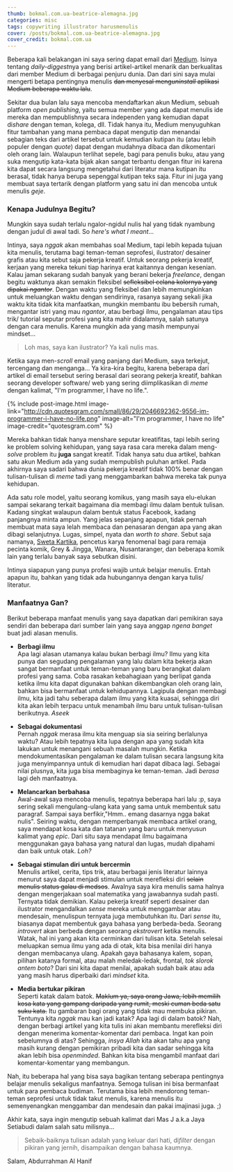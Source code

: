 ```yaml
---
thumb: bokmal.com.ua-beatrice-alemagna.jpg
categories: misc
tags: copywriting illustrator harusmenulis
cover: /posts/bokmal.com.ua-beatrice-alemagna.jpg
cover_credit: bokmal.com.ua
---
```

Beberapa kali belakangan ini saya sering dapat email dari [Medium][medium]. Isinya tentang *daily-diggest*nya yang berisi artikel-artikel menarik dan berkualitas dari member Medium di berbagai penjuru dunia. Dan dari sini saya mulai mengerti betapa pentingnya menulis ~~dan menyesal meng*uninstall* aplikasi Medium beberapa waktu lalu~~.

Sekitar dua bulan lalu saya mencoba mendaftarkan akun Medium, sebuah platform *open publishing*, yaitu semua member yang ada dapat menulis ide mereka dan mempublishnya secara independen yang kemudian dapat di*share* dengan teman, kolega, dll. Tidak hanya itu, Medium menyuguhkan fitur tambahan yang mana pembaca dapat mengutip dan menandai sebagian teks dari artikel tersebut untuk kemudian kutipan itu (atau lebih populer dengan *quote*) dapat dengan mudahnya dibaca dan dikomentari oleh orang lain. Walaupun terlihat sepele, bagi para penulis buku, atau yang suka mengutip kata-kata bijak akan sangat terbantu dengan fitur ini karena kita dapat secara langsung mengetahui dari literatur mana kutipan itu berasal, tidak hanya berupa sepenggal kutipan teks saja. Fitur ini juga yang membuat saya tertarik dengan platform yang satu ini dan mencoba untuk menulis *geje*.

### Kenapa Judulnya Begitu?

Mungkin saya sudah terlalu ngalor-ngidul nulis hal yang tidak nyambung dengan judul di awal tadi. So *here's what I meant*...

Intinya, saya *nggak* akan membahas soal Medium, tapi lebih kepada tujuan kita menulis, terutama bagi teman-teman seprofesi, ilustrator/ desainer grafis atau kita sebut saja pekerja kreatif. Untuk seorang pekerja kreatif, kerjaan yang mereka tekuni tiap harinya erat kaitannya dengan kesenian. Kalau jaman sekarang sudah banyak yang berani bekerja *freelance*, dengan begitu waktunya akan semakin fleksibel ~~sefleksibel celana kolornya yang dipakai *ngantor*~~. Dengan waktu yang fleksibel dan lebih memungkinkan untuk meluangkan waktu dengan sendirinya, rasanya sayang sekali jika waktu kita tidak kita manfaatkan, mungkin membantu ibu bebersih rumah, mengantar istri yang mau *ngantor*, atau berbagi ilmu, pengalaman atau tips trik/ tutorial seputar profesi yang kita mahir didalamnya, salah satunya dengan cara menulis. Karena mungkin ada yang masih mempunyai mindset...

> Loh mas, saya kan ilustrator? Ya kali nulis mas.

Ketika saya men-*scroll* email yang panjang dari Medium, saya terkejut, tercengang dan menganga... Ya kira-kira begitu, karena beberapa dari artikel di email tersebut sering berasal dari seorang pekerja kreatif, bahkan seorang developer software/ web yang sering diimplikasikan di *meme* dengan kalimat, "I'm programmer, I have no life.".

<!-- ![I'm programmer, I have no life](http://cdn.quotesgram.com/small/86/29/2046692362-9556-im-programmer-i-have-no-life.png) -->

{% include post-image.html image-link="http://cdn.quotesgram.com/small/86/29/2046692362-9556-im-programmer-i-have-no-life.png" image-alt="I'm programmer, I have no life" image-credit="quotesgram.com" %}

Mereka bahkan tidak hanya menshare seputar kreatifitas, tapi lebih sering ke problem solving kehidupan, yang saya rasa cara mereka dalam meng-*solve* problem itu **juga** sangat kreatif. Tidak hanya satu dua artikel, bahkan satu akun Medium ada yang sudah mempublish puluhan artikel. Pada akhirnya saya sadari bahwa dunia pekerja kreatif tidak 100% benar dengan tulisan-tulisan di *meme* tadi yang menggambarkan bahwa mereka tak punya kehidupan.

Ada satu role model, yaitu seorang komikus, yang masih saya elu-elukan sampai sekarang terkait bagaimana dia membagi ilmu dalam bentuk tulisan. Kadang singkat walaupun dalam bentuk status Facebook, kadang panjangnya minta ampun. Yang jelas sepanjang apapun, tidak pernah membuat mata saya lelah membaca dan penasaran dengan apa yang akan dibagi selanjutnya. Lugas, simpel, nyata dan *worth to share*. Sebut saja namanya, [Sweta Kartika][sweta-kartika], pencetus karya fenomenal bagi para remaja pecinta komik, Grey & Jingga, Wanara, Nusantaranger, dan beberapa komik lain yang terlalu banyak saya sebutkan disini.

Intinya siapapun yang punya profesi wajib untuk belajar menulis. Entah apapun itu, bahkan yang tidak ada hubungannya dengan karya tulis/ literatur.

### Manfaatnya Gan?

Berikut beberapa manfaat menulis yang saya dapatkan dari pemikiran saya sendiri dan beberapa dari sumber lain yang saya anggap *ngena banget* buat jadi alasan menulis.

- **Berbagi ilmu**  
	Apa lagi alasan utamanya kalau bukan berbagi ilmu? Ilmu yang kita punya dan segudang pengalaman yang lalu dalam kita bekerja akan sangat bermanfaat untuk teman-teman yang baru berangkat dalam profesi yang sama. Coba rasakan kebahagiaan yang berlipat ganda ketika ilmu kita dapat digunakan bahkan dikembangkan oleh orang lain, bahkan bisa bermanfaat untuk kehidupannya. Lagipula dengan membagi ilmu, kita jadi tahu seberapa dalam ilmu yang kita kuasai, sehingga diri kita akan lebih terpacu untuk menambah ilmu baru untuk tulisan-tulisan berikutnya. *Aseek*

- **Sebagai dokumentasi**  
	Pernah *nggak* merasa ilmu kita menguap sia sia seiring berlalunya waktu? Atau lebih tepatnya kita lupa dengan apa yang sudah kita lakukan untuk menangani sebuah masalah mungkin. Ketika mendokumentasikan pengalaman ke dalam tulisan secara langsung kita juga menyimpannya untuk di kemudian hari dapat dibaca lagi. Sebagai nilai plusnya, kita juga bisa membaginya ke teman-teman. Jadi *berasa* lagi deh manfaatnya.

- **Melancarkan berbahasa**  
	Awal-awal saya mencoba menulis, tepatnya beberapa hari lalu :p, saya sering sekali mengulang-ulang kata yang sama untuk membentuk satu paragraf. Sampai saya berfikir,"Hmm.. emang dasarnya ngga bakat nulis". Seiring waktu, dengan memperbanyak membaca artikel orang, saya mendapat kosa kata dan tatanan yang baru untuk menyusun kalimat yang *epic*. Dari situ saya mendapat ilmu bagaimana menggunakan gaya bahasa yang natural dan lugas, mudah dipahami dan baik untuk otak. *Loh?*

- **Sebagai stimulan diri untuk bercermin**  
	Menulis artikel, cerita, tips trik, atau berbagai jenis literatur lainnya menurut saya dapat menjadi stimulan untuk merefleksi diri ~~selain menulis status galau di medsos~~. Awalnya saya kira menulis sama halnya dengan mengerjakaan soal matematika yang jawabannya sudah pasti. Ternyata tidak demikian. Kalau pekerja kreatif seperti desainer dan ilustrator mengandalkan *sense* mereka untuk menggambar atau mendesain, menulispun ternyata juga membutuhkan itu. Dari *sense* itu, biasanya dapat membentuk gaya bahasa yang berbeda-beda. Seorang *introvert* akan berbeda dengan seorang *ekstrovert* ketika menulis. Watak, hal ini yang akan kita cerminkan dari tulisan kita. Setelah selesai meluapkan semua ilmu yang ada di otak, kita bisa menilai diri hanya dengan membacanya ulang. Apakah gaya bahasanya kalem, sopan, pilihan katanya formal, atau malah meledak-ledak, frontal, *tok slorok antem boto*? Dari sini kita dapat menilai, apakah sudah baik atau ada yang masih harus diperbaiki dari *mindset* kita.

- **Media bertukar pikiran**  
	Seperti katak dalam batok. ~~Maklum ya, saya orang Jawa, lebih memilih kosa kata yang gampang daripada yang rumit, meski cuman beda satu suku kata.~~ Itu gambaran bagi orang yang tidak mau membuka pikiran. Tentunya kita *nggak* mau kan jadi katak? Apa lagi di dalam batok? Nah, dengan berbagi artikel yang kita tulis ini akan membantu merefleksi diri dengan menerima komentar-komentar dari pembaca. Ingat kan poin sebelumnya di atas? Sehingga, *insya Allah* kita akan tahu apa yang masih kurang dengan pemikiran pribadi kita dan sadar sehingga kita akan lebih bisa *openminded*. Bahkan kita bisa mengambil manfaat dari komentar-komentar yang membangun.

Nah, itu beberapa hal yang bisa saya bagikan tentang seberapa pentingnya belajar menulis sekaligus manfaatnya. Semoga tulisan ini bisa bermanfaat untuk para pembaca budiman. Terutama bisa lebih mendorong teman-teman seprofesi untuk tidak takut menulis, karena menulis itu semenyenangkan menggambar dan mendesain dan pakai imajinasi juga. ;)

Akhir kata, saya ingin mengutip sebuah kalimat dari Mas J a.k.a Jaya Setiabudi dalam salah satu milisnya...

> Sebaik-baiknya tulisan adalah yang keluar dari hati, di*filter* dengan pikiran yang jernih, disampaikan dengan bahasa kaumnya.


Salam,
Abdurrahman Al Hanif




[medium]: http://medium.com
[sweta-kartika]: http://facebook.com/sweta.kartika
